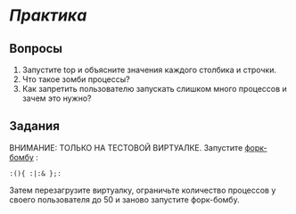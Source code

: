 # *Практика*

## Вопросы

1. Запустите top и объясните значения каждого столбика и строчки.
2. Что такое зомби процессы?
3. Как запретить пользователю запускать слишком много процессов и зачем это нужно?

## Задания

ВНИМАНИЕ: ТОЛЬКО НА ТЕСТОВОЙ ВИРТУАЛКЕ. Запустите [форк-бомбу](https://ru.wikipedia.org/wiki/Fork-%D0%B1%D0%BE%D0%BC%D0%B1%D0%B0) : 

```
:(){ :|:& };:
```

Затем перезагрузите виртуалку, ограничьте количество процессов у своего пользователя до 50 и заново запустите форк-бомбу.